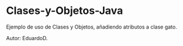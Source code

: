 # Clases-y-Objetos-Java
Ejemplo de uso de Clases y Objetos, añadiendo atributos a clase gato.

Autor: EduardoD.

